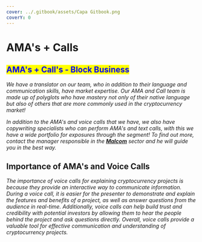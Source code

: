 ```yaml
---
cover: ../.gitbook/assets/Capa Gitbook.png
coverY: 0
---
```


# AMA's + Calls

## <mark style="color:blue;">AMA's + Call's - Block Business</mark>

_We have a translator on our team, who in addition to their language and communication skills, have market expertise. Our AMA and Call team is made up of polyglots who have mastery not only of their native language but also of others that are more commonly used in the cryptocurrency market!_

_In addition to the AMA's and voice calls that we have, we also have copywriting specialists who can perform AMA's and text calls, with this we have a wide portfolio for exposures through the segment! To find out more, contact the manager responsible in the_ [_**Malcom**_](https://t.me/Malcolm\_Calls) _sector and he will guide you in the best way._

## Importance of AMA's and Voice Calls

_The importance of voice calls for explaining cryptocurrency projects is because they provide an interactive way to communicate information. During a voice call, it is easier for the presenter to demonstrate and explain the features and benefits of a project, as well as answer questions from the audience in real-time. Additionally, voice calls can help build trust and credibility with potential investors by allowing them to hear the people behind the project and ask questions directly. Overall, voice calls provide a valuable tool for effective communication and understanding of cryptocurrency projects._
